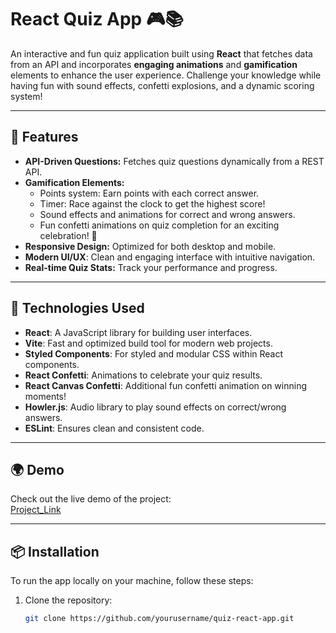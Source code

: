 # React Quiz App 🎮📚

An interactive and fun quiz application built using **React** that fetches data from an API and incorporates **engaging animations** and **gamification** elements to enhance the user experience. Challenge your knowledge while having fun with sound effects, confetti explosions, and a dynamic scoring system!

---

## 🚀 Features

- **API-Driven Questions:** Fetches quiz questions dynamically from a REST API.
- **Gamification Elements:**
  - Points system: Earn points with each correct answer.
  - Timer: Race against the clock to get the highest score!
  - Sound effects and animations for correct and wrong answers.
  - Fun confetti animations on quiz completion for an exciting celebration! 🎉
- **Responsive Design:** Optimized for both desktop and mobile.
- **Modern UI/UX**: Clean and engaging interface with intuitive navigation.
- **Real-time Quiz Stats:** Track your performance and progress.

---

## 🔧 Technologies Used

- **React**: A JavaScript library for building user interfaces.
- **Vite**: Fast and optimized build tool for modern web projects.
- **Styled Components**: For styled and modular CSS within React components.
- **React Confetti**: Animations to celebrate your quiz results.
- **React Canvas Confetti**: Additional fun confetti animation on winning moments!
- **Howler.js**: Audio library to play sound effects on correct/wrong answers.
- **ESLint**: Ensures clean and consistent code.

---

## 🌍 Demo

Check out the live demo of the project:  
[Project_Link](https://musical-starship-5cf19a.netlify.app/)

---

## 📦 Installation

To run the app locally on your machine, follow these steps:

1. Clone the repository:

   ```bash
   git clone https://github.com/yourusername/quiz-react-app.git
